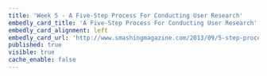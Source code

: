 ```yaml
---
title: 'Week 5 - A Five-Step Process For Conducting User Research'
embedly_card_title: 'A Five-Step Process For Conducting User Research'
embedly_card_alignment: left
embedly_card_url: 'http://www.smashingmagazine.com/2013/09/5-step-process-conducting-user-research/'
published: true
visible: true
cache_enable: false
---
```

